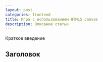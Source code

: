 ```yaml
---
layout: post
categories: frontend
title: Игра с использованием HTML5 canvas
description: Описание статьи
---
```


Краткое введение

## Заголовок
